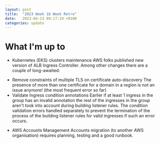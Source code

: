 ```yaml
---
layout: post
title:  "2023 Week 16 Week Retro"
date:   2023-04-23 09:17:19 +0100
categories: update
---
```

# What I'm up to

- Kubernetes (EKS) clusters maintenance
AWS folks published new version of ALB Ingress Controller.
Among other changes there are a couple of long-awaited:
* Remove constraints of multiple TLS on certificate auto-discovery
  The presence of more than one certificate for a domain in a region is not an issue anymore! (the most frequent error so far)
* Validate Ingress condition annotations
Earlier if at least 1 ingress in the group has an invalid annotation the rest of the ingresses in the group aren't took into account during building listener rules.
The condition validation errors handled separately to prevent the termination of the process of the building listener rules for valid ingresses if such an error occurs.
- AWS Accounts Management
Accounts migration (to another AWS organisation) requires planning, testing and a good runbook.  

